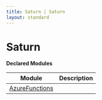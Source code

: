 ```yaml
---
title: Saturn | Saturn
layout: standard
---
```


# Saturn

**Declared Modules**

| Module                                         | Description |
|------------------------------------------------|-------------|
| [AzureFunctions](./saturn-azurefunctions.html) |             |
